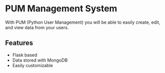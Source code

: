 
# PUM Management System

With PUM (Python User Management) you will be able to easily create, edit, and view data from your users.


## Features

- Flask based
- Data stored with MongoDB
- Easily customizable

